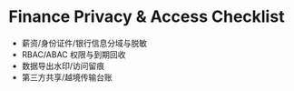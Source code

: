 # Finance Privacy & Access Checklist

- 薪资/身份证件/银行信息分域与脱敏
- RBAC/ABAC 权限与到期回收
- 数据导出水印/访问留痕
- 第三方共享/越境传输台账
